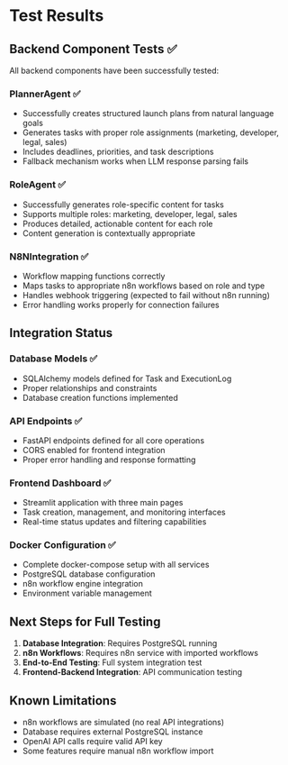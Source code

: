 # Test Results

## Backend Component Tests ✅

All backend components have been successfully tested:

### PlannerAgent ✅
- Successfully creates structured launch plans from natural language goals
- Generates tasks with proper role assignments (marketing, developer, legal, sales)
- Includes deadlines, priorities, and task descriptions
- Fallback mechanism works when LLM response parsing fails

### RoleAgent ✅
- Successfully generates role-specific content for tasks
- Supports multiple roles: marketing, developer, legal, sales
- Produces detailed, actionable content for each role
- Content generation is contextually appropriate

### N8NIntegration ✅
- Workflow mapping functions correctly
- Maps tasks to appropriate n8n workflows based on role and type
- Handles webhook triggering (expected to fail without n8n running)
- Error handling works properly for connection failures

## Integration Status

### Database Models ✅
- SQLAlchemy models defined for Task and ExecutionLog
- Proper relationships and constraints
- Database creation functions implemented

### API Endpoints ✅
- FastAPI endpoints defined for all core operations
- CORS enabled for frontend integration
- Proper error handling and response formatting

### Frontend Dashboard ✅
- Streamlit application with three main pages
- Task creation, management, and monitoring interfaces
- Real-time status updates and filtering capabilities

### Docker Configuration ✅
- Complete docker-compose setup with all services
- PostgreSQL database configuration
- n8n workflow engine integration
- Environment variable management

## Next Steps for Full Testing

1. **Database Integration**: Requires PostgreSQL running
2. **n8n Workflows**: Requires n8n service with imported workflows
3. **End-to-End Testing**: Full system integration test
4. **Frontend-Backend Integration**: API communication testing

## Known Limitations

- n8n workflows are simulated (no real API integrations)
- Database requires external PostgreSQL instance
- OpenAI API calls require valid API key
- Some features require manual n8n workflow import

